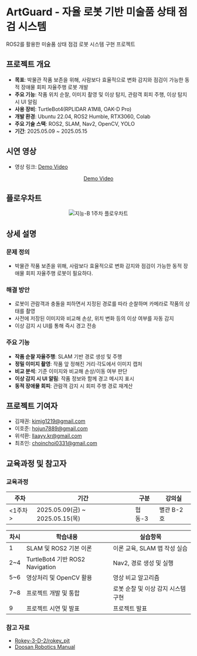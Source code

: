 <!--
# SLAM
SLAM(위치추정 및 공간지도생성) 기반 자율주행 로봇 시스템 구현

[link](https://www.notion.so/SLAM-1ee37748e6e780bb9662dc6e9c799230)
-->

# ArtGuard - 자율 로봇 기반 미술품 상태 점검 시스템

ROS2를 활용한 미술품 상태 점검 로봇 시스템 구현 프로젝트

## 프로젝트 개요

- **목표**: 박물관 작품 보존을 위해, 사람보다 효율적으로 변화 감지와 점검이 가능한 동적 장애물 회피 자율주행 로봇 개발
- **주요 기능**: 작품 위치 순찰, 이미지 촬영 및 이상 탐지, 관람객 회피 주행, 이상 탐지 시 UI 알림
- **사용 장비**: TurtleBot4(RPLIDAR A1M8, OAK-D Pro)
- **개발 환경**: Ubuntu 22.04, ROS2 Humble, RTX3060, Colab
- **주요 기술 스택**: ROS2, SLAM, Nav2, OpenCV, YOLO
- **기간**: 2025.05.09 ~ 2025.05.15

## 시연 영상

- 영상 링크: [Demo Video](https://youtu.be/oX_34NGaoFc)

<div align="center">
  
[Demo Video](https://github.com/user-attachments/assets/1fd10935-5177-4a5d-925a-c975939630fb)

</div>

## 플로우차트

<div align="center">
  
![지능-B 1주차 플로우차트](https://github.com/user-attachments/assets/9d84f606-79b5-47a0-b4e9-e80827d44ce8)

</div>

## 상세 설명

### 문제 정의

- 박물관 작품 보존을 위해, 사람보다 효율적으로 변화 감지와 점검이 가능한 동적 장애물 회피 자율주행 로봇이 필요하다.

### 해결 방안

- 로봇이 관람객과 충돌을 피하면서 지정된 경로를 따라 순찰하며 카메라로 작품의 상태를 촬영
- 사전에 저장된 이미지와 비교해 손상, 위치 변화 등의 이상 여부를 자동 감지
- 이상 감지 시 UI를 통해 즉시 경고 전송

### 주요 기능

- **작품 순찰 자율주행**: SLAM 기반 경로 생성 및 주행
- **정밀 이미지 촬영**: 작품 앞 정해진 거리·각도에서 이미지 캡처
- **비교 분석**: 기준 이미지와 비교해 손상/이동 여부 판단
- **이상 감지 시 UI 알림**: 작품 정보와 함께 경고 메시지 표시
- **동적 장애물 회피**: 관람객 감지 시 회피 주행 경로 재계산

## 프로젝트 기여자

- 김재권: kimjg1219@gmail.com
- 이호준: hojun7889@gmail.com
- 위석환: llaayy.kr@gmail.com
- 최초인: choinchoi0331@gmail.com

## 교육과정 및 참고자

### 교육과정

<div align="center">

| 주차 | 기간 | 구분 | 강의실 |
| --- | --- | --- | --- |
| <1주차> | 2025.05.09(금) ~ 2025.05.15(목) | 협동-3 | 별관 B-2호 |

| 차시 | 학습내용 | 실습항목 |
| --- | --- | --- |
| 1 | SLAM 및 ROS2 기본 이론 | 이론 교육, SLAM 맵 작성 실습 |
| 2~4 | TurtleBot4 기반 ROS2 Navigation | Nav2, 경로 생성 및 실행 |
| 5~6 | 영상처리 및 OpenCV 활용 | 영상 비교 알고리즘 |
| 7~8 | 프로젝트 개발 및 통합 | 로봇 순찰 및 이상 감지 시스템 구현 |
| 9 | 프로젝트 시연 및 발표 | 프로젝트 발표 |

</div>

### 참고 자료

- [Rokey-3-D-2/rokey_pjt](https://github.com/Rokey-3-D-2/rokey_pjt)
- [Doosan Robotics Manual](https://manual.doosanrobotics.com/ko/programming-manual/3.3.0/publish/)
